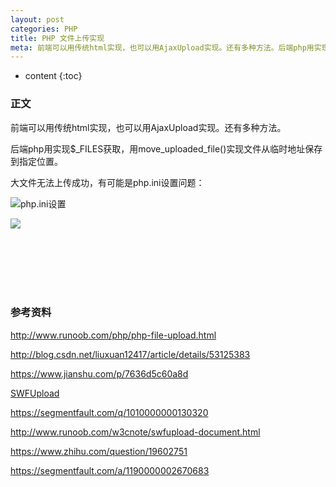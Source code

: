 ```yaml
---
layout: post
categories: PHP
title: PHP 文件上传实现 
meta: 前端可以用传统html实现，也可以用AjaxUpload实现。还有多种方法。后端php用实现$_FILES获取，用move_uploaded_file()实现文件从临时地址保存到指定位置。大文件无法上传成功，有可能是php.ini设置问题。
---
```

* content
{:toc}

### 正文

前端可以用传统html实现，也可以用AjaxUpload实现。还有多种方法。

后端php用实现$_FILES获取，用move_uploaded_file()实现文件从临时地址保存到指定位置。
 
大文件无法上传成功，有可能是php.ini设置问题：

![php.ini设置]({{site.baseurl}}/images/20190902/20190902111508.jpeg "php.ini设置")

![]({{site.baseurl}}/images/20190902/20190902111508.jpeg)

<br/><br/><br/><br/><br/>
### 参考资料

<http://www.runoob.com/php/php-file-upload.html>

<http://blog.csdn.net/liuxuan12417/article/details/53125383>

<https://www.jianshu.com/p/7636d5c60a8d>

[SWFUpload](http://www.runoob.com/w3cnote/swfupload-guide.html)

<https://segmentfault.com/q/1010000000130320>

<http://www.runoob.com/w3cnote/swfupload-document.html>

<https://www.zhihu.com/question/19602751>

<https://segmentfault.com/a/1190000002670683>


